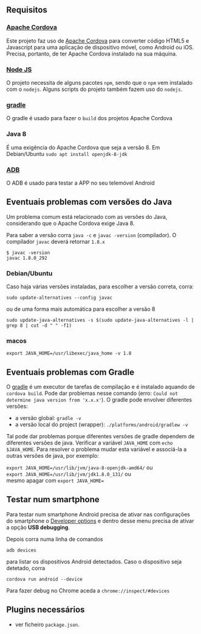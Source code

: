 ## Requisitos

### [Apache Cordova](https://cordova.apache.org/)

Este projeto faz uso de <a href="https://cordova.apache.org/">Apache Cordova</a> para converter código HTML5 e Javascript para uma aplicação de dispositivo móvel, como Android ou iOS. Precisa, portanto, de ter Apache Cordova instalado na sua máquina.

### [Node JS](https://nodejs.org/en/download/)

O projeto necessita de alguns pacotes `npm`, sendo que o `npm` vem instalado com o `nodejs`.
Alguns scripts do projeto também fazem uso do `nodejs`.

### [gradle](https://docs.gradle.org/current/userguide/what_is_gradle.html)

O gradle é usado para fazer o `build` dos projetos Apache Cordova

### Java 8

É uma exigência do Apache Cordova que seja a versão 8. Em Debian/Ubuntu `sudo apt install openjdk-8-jdk`

### [ADB](https://www.xda-developers.com/install-adb-windows-macos-linux/)

O ADB é usado para testar a APP no seu telemóvel Android

## Eventuais problemas com versões do Java

Um problema comum está relacionado com as versões do Java, considerando que o Apache Cordova exige Java 8.

Para saber a versão corra `java -c` e `javac -version` (compilador). O compilador `javac` deverá retornar `1.8.x`

```
$ javac -version
javac 1.8.0_292
```

### Debian/Ubuntu
Caso haja várias versões instaladas, para escolher a versão correta, corra:

`sudo update-alternatives --config javac` 

ou de uma forma mais automática para escolher a versão 8

`sudo update-java-alternatives -s $(sudo update-java-alternatives -l | grep 8 | cut -d " " -f1)`

### macos
`export JAVA_HOME=/usr/libexec/java_home -v 1.8`

## Eventuais problemas com Gradle

O [gradle](https://docs.gradle.org/current/userguide/what_is_gradle.html) é um executor de tarefas de compilação e é instalado aquando de `cordova build`. Pode dar problemas nesse comando (erro: `Could not determine java version from 'x.x.x'`). O gradle pode envolver diferentes versões:

- a versão global: `gradle -v`
- a versão local do project (wrapper): `./platforms/android/gradlew -v`

Tal pode dar problemas porque diferentes versões de gradle dependem de diferentes versões de java. Verificar a variável `JAVA_HOME` com `echo $JAVA_HOME`. Para resolver o problema mudar esta variável e associá-la a outras versões de java, por exemplo:

`export JAVA_HOME=/usr/lib/jvm/java-8-openjdk-amd64/` ou<br>
`export JAVA_HOME=/usr/lib/jvm/jdk1.8.0_131/` ou<br>
mesmo apagar com `export JAVA_HOME=`

## Testar num smartphone

Para testar num smartphone Android precisa de ativar nas configurações do smartphone o [Developer options](https://developer.android.com/studio/command-line/adb#Enabling) e dentro desse menu precisa de ativar a opção <b>USB debugging</b>.

Depois corra numa linha de comandos

`adb devices`

para listar os dispositivos Android detectados. Caso o dispositivo seja detetado, corra

`cordova run android --device`

Para fazer debug no Chrome aceda a `chrome://inspect/#devices`

## Plugins necessários

* ver ficheiro `package.json`.
